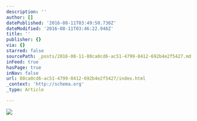 ```yaml
---
description: ''
author: []
datePublished: '2016-08-11T03:49:50.730Z'
dateModified: '2016-08-11T03:46:22.946Z'
title: ''
publisher: {}
via: {}
starred: false
sourcePath: _posts/2016-08-11-80ca0cd6-ac51-4799-8412-692b4e2f5427.md
inFeed: true
hasPage: true
inNav: false
url: 80ca0cd6-ac51-4799-8412-692b4e2f5427/index.html
_context: 'http://schema.org'
_type: Article

---
```

![](https://the-grid-user-content.s3-us-west-2.amazonaws.com/5d35f370-8964-48f6-a446-36e6fd2f784b.png)